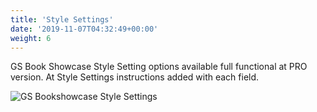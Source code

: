 ```yaml
---
title: 'Style Settings'
date: '2019-11-07T04:32:49+00:00'
weight: 6
---
```


GS Book Showcase Style Setting options available full functional at PRO version. At Style Settings instructions added with each field.

![GS Bookshowcase Style Settings](http://bookshowcase.gsplugins.com/wp-content/uploads/2015/11/GS_Books_style_Settings.png)